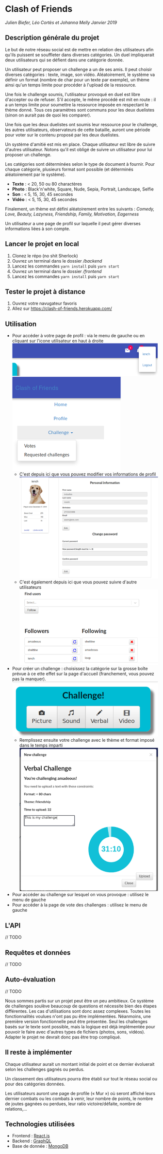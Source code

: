 # Clash of Friends
_Julien Biefer, Léo Cortès et Johanna Melly_
_Janvier 2019_

## Description générale du projet
Le but de notre réseau social est de mettre en relation des utilisateurs afin qu'ils puissent se souffleter dans diverses catégories.
Un duel impliquerait deux utilisateurs qui se défient dans une catégorie donnée.

Un utilisateur peut proposer un challenge a un de ses amis. Il peut choisir diverses catégories : texte, image, son vidéo. Aléatoirement, le système va définir un format (nombre de char pour un texte par exemple), un thème ainsi qu'un temps limite pour procéder à l'upload de la ressource.

Une fois le challenge soumis, l'utilisateur provoqué en duel est libre d'accepter ou de refuser. S'il accepte, le même procédé est mit en route : il a un temps limite pour soumettre la ressource imposée en respectant le thème donné. Tous ces paramètres sont communs pour les deux duelistes (sinon on aurait pas de quoi les comparer).

Une fois que les deux duelistes ont soumis leur ressource pour le challenge, les autres utilisateurs, observateurs de cette bataille, auront une période pour voter sur le contenu proposé par les deux duelistes.

Un système d'amitié est mis en place. Chaque utilisateur est libre de suivre d'autres utilisateur. Notons qu'il est obligé de suivre un utilisateur pour lui proposer un challenge.

Les catégories sont déterminées selon le type de document à fournir. Pour chaque catégorie, plusieurs format sont possible (et déterminés aléatoirement par le système).

* **Texte**  : < 20, 50 ou 80 charactères
* **Photo** : Black'n'white, Square, Nude, Sepia, Portrait, Landscape, Selfie
* **Son** : < 5, 15, 30, 45 secondes
* **Vidéo** : < 5, 15, 30, 45 secondes

Finalement, un thème est défini aléatoirement entre les suivants : *Comedy, Love, Beauty, Lazyness, Friendship, Family, Motivation, Eagerness*

Un utilisateur a une page de profil sur laquelle il peut gérer diverses informations liées à son compte.

## Lancer le projet en local
1. Clonez le répo (no shit Sherlock)
2. Ouvrez un terminal dans le dossier */backend*
3. Lancez les commandes ``yarn install`` puis ``yarn start``
4. Ouvrez un terminal dans le dossier */frontend*
3. Lancez les commandes ``yarn install`` puis ``yarn start``

## Tester le projet à distance
1. Ouvrez votre navugateur favoris
2. Allez sur https://clash-of-friends.herokuapp.com/

## Utilisation
- Pour accéder à votre page de profil : via le menu de gauche ou en cliquant sur l'icone utilisateur en haut à droite
![](images/profile.png)
![](images/menu.png)
  - C'est depuis ici que vous pouvez modifier vos informations de profil
  ![](images/infos.png)
  - C'est également depuis ici que vous pouvez suivre d'autre utilisateurs
  ![](images/follow.png)
- Pour créer un challenge : choisissez la catégorie sur la grosse boîte prévue à ce ette effet sur la page d'accueil (franchement, vous pouvez pas la manquer).
![](images/challbox.png)
  - Remplissez ensuite votre challenge avec le thème et format imposé dans le temps imparti
![](images/chall.png)
- Pour accéder au challenge sur lesquel on vous provoque : utilisez le menu de gauche
- Pour accéder à la page de vote des challenges : utilisez le menu de gauche

## L'API
// TODO

## Requêtes et données
// TODO

## Auto-évaluation
// TODO

Nous sommes partis sur un projet peut être un peu ambitieux. Ce système de challenges soulève beaucoup de questions et nécessite bien des étapes différentes. Les cas d'utilisations sont donc assez complexes. Toutes les fonctionnalités voulues n'ont pas pu être implémentées.
Néanmoins, une première version fonctionnelle peut être présentée. Seul les challenges basés sur le texte sont possible, mais la logique est déjà implémentée pour pouvoir le faire avec d'autres types de fichiers (photos, sons, vidéos). Adapter le projet ne devrait donc pas être trop compliqué.

## Il reste à implémenter
Chaque utilisateur aurait un montant initial de point et ce dernier évoluerait selon les challenges gagnés ou perdus.

Un classement des utilisateurs pourra être établi sur tout le réseau social ou pour des catégories données.

Les utilisateurs auront une page de profile (« Mur ») où seront affiché leurs dernier combats ou les combats à venir, leur nombre de points, le nombre de joutes gagnées ou perdues, leur ratio victoire/défaite, nombre de relations,...

## Technologies utilisées
* Frontend : [React.js](https://reactjs.org)
* Backend : [GraphQL](https://graphql.org)
* Base de donnée : [MongoDB](https://www.mongodb.com)
